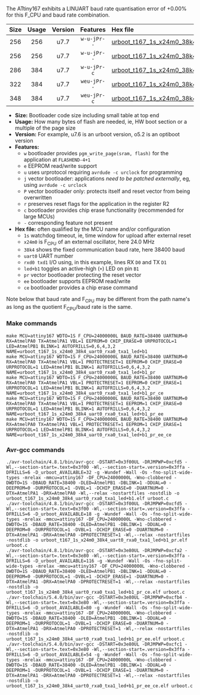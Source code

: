 The ATtiny167 exhibits a LINUART baud rate quantisation error of +0.00% for this F_CPU and baud rate combination.

|Size|Usage|Version|Features|Hex file|
|:-:|:-:|:-:|:-:|:--|
|256|256|u7.7|`w-u-jPr--`|[urboot_t167_1s_x24m0_38k4_uart0_rxa0_txa1_led+b1.hex](https://raw.githubusercontent.com/stefanrueger/urboot.hex/main/mcus/attiny167/watchdog_1_s/external_oscillator/24m000000_hz/++38k4_baud/uart0_rxa0_txa1/led+b1/urboot_t167_1s_x24m0_38k4_uart0_rxa0_txa1_led+b1.hex)|
|256|256|u7.7|`w-u-jPr--`|[urboot_t167_1s_x24m0_38k4_uart0_rxa0_txa1_led+b1_pr.hex](https://raw.githubusercontent.com/stefanrueger/urboot.hex/main/mcus/attiny167/watchdog_1_s/external_oscillator/24m000000_hz/++38k4_baud/uart0_rxa0_txa1/led+b1/urboot_t167_1s_x24m0_38k4_uart0_rxa0_txa1_led+b1_pr.hex)|
|286|384|u7.7|`w-u-jPr-c`|[urboot_t167_1s_x24m0_38k4_uart0_rxa0_txa1_led+b1_pr_ce.hex](https://raw.githubusercontent.com/stefanrueger/urboot.hex/main/mcus/attiny167/watchdog_1_s/external_oscillator/24m000000_hz/++38k4_baud/uart0_rxa0_txa1/led+b1/urboot_t167_1s_x24m0_38k4_uart0_rxa0_txa1_led+b1_pr_ce.hex)|
|322|384|u7.7|`weu-jPr--`|[urboot_t167_1s_x24m0_38k4_uart0_rxa0_txa1_led+b1_pr_ee.hex](https://raw.githubusercontent.com/stefanrueger/urboot.hex/main/mcus/attiny167/watchdog_1_s/external_oscillator/24m000000_hz/++38k4_baud/uart0_rxa0_txa1/led+b1/urboot_t167_1s_x24m0_38k4_uart0_rxa0_txa1_led+b1_pr_ee.hex)|
|348|384|u7.7|`weu-jPr-c`|[urboot_t167_1s_x24m0_38k4_uart0_rxa0_txa1_led+b1_pr_ee_ce.hex](https://raw.githubusercontent.com/stefanrueger/urboot.hex/main/mcus/attiny167/watchdog_1_s/external_oscillator/24m000000_hz/++38k4_baud/uart0_rxa0_txa1/led+b1/urboot_t167_1s_x24m0_38k4_uart0_rxa0_txa1_led+b1_pr_ee_ce.hex)|

- **Size:** Bootloader code size including small table at top end
- **Usage:** How many bytes of flash are needed, ie, HW boot section or a multiple of the page size
- **Version:** For example, u7.6 is an urboot version, o5.2 is an optiboot version
- **Features:**
  + `w` bootloader provides `pgm_write_page(sram, flash)` for the application at `FLASHEND-4+1`
  + `e` EEPROM read/write support
  + `u` uses urprotocol requiring `avrdude -c urclock` for programming
  + `j` vector bootloader: applications *need to be patched externally*, eg, using `avrdude -c urclock`
  + `P` vector bootloader only: protects itself and reset vector from being overwritten
  + `r` preserves reset flags for the application in the register R2
  + `c` bootloader provides chip erase functionality (recommended for large MCUs)
  + `-` corresponding feature not present
- **Hex file:** often qualified by the MCU name and/or configuration
  + `1s` watchdog timeout, ie, time window for upload after external reset
  + `x24m0` is F<sub>CPU</sub> of an external oscillator, here 24.0 MHz
  + `38k4` shows the fixed communication baud rate, here 38400 baud
  + `uart0` UART number
  + `rxd0 txd1` I/O using, in this example, lines RX `D0` and TX `D1`
  + `led+b1` toggles an active-high (`+`) LED on pin `B1`
  + `pr` vector bootloader protecting the reset vector
  + `ee` bootloader supports EEPROM read/write
  + `ce` bootloader provides a chip erase command


Note below that baud rate and F<sub>CPU</sub> may be different from the path name's as long as the quotient F<sub>CPU</sub>/baud rate is the same.

### Make commands
```
make MCU=attiny167 WDTO=1S F_CPU=24000000L BAUD_RATE=38400 UARTNUM=0 RX=AtmelPA0 TX=AtmelPA1 VBL=1 EEPROM=0 CHIP_ERASE=0 URPROTOCOL=1 LED=AtmelPB1 BLINK=1 AUTOFRILLS=0,6,4,3,2 NAME=urboot_t167_1s_x24m0_38k4_uart0_rxa0_txa1_led+b1
make MCU=attiny167 WDTO=1S F_CPU=24000000L BAUD_RATE=38400 UARTNUM=0 RX=AtmelPA0 TX=AtmelPA1 VBL=1 PROTECTRESET=1 EEPROM=0 CHIP_ERASE=0 URPROTOCOL=1 LED=AtmelPB1 BLINK=1 AUTOFRILLS=0,6,4,3,2 NAME=urboot_t167_1s_x24m0_38k4_uart0_rxa0_txa1_led+b1_pr
make MCU=attiny167 WDTO=1S F_CPU=24000000L BAUD_RATE=38400 UARTNUM=0 RX=AtmelPA0 TX=AtmelPA1 VBL=1 PROTECTRESET=1 EEPROM=0 CHIP_ERASE=1 URPROTOCOL=1 LED=AtmelPB1 BLINK=1 AUTOFRILLS=0,6,4,3,2 NAME=urboot_t167_1s_x24m0_38k4_uart0_rxa0_txa1_led+b1_pr_ce
make MCU=attiny167 WDTO=1S F_CPU=24000000L BAUD_RATE=38400 UARTNUM=0 RX=AtmelPA0 TX=AtmelPA1 VBL=1 PROTECTRESET=1 EEPROM=1 CHIP_ERASE=0 URPROTOCOL=1 LED=AtmelPB1 BLINK=1 AUTOFRILLS=0,6,4,3,2 NAME=urboot_t167_1s_x24m0_38k4_uart0_rxa0_txa1_led+b1_pr_ee
make MCU=attiny167 WDTO=1S F_CPU=24000000L BAUD_RATE=38400 UARTNUM=0 RX=AtmelPA0 TX=AtmelPA1 VBL=1 PROTECTRESET=1 EEPROM=1 CHIP_ERASE=1 URPROTOCOL=1 LED=AtmelPB1 BLINK=1 AUTOFRILLS=0,6,4,3,2 NAME=urboot_t167_1s_x24m0_38k4_uart0_rxa0_txa1_led+b1_pr_ee_ce
```

### Avr-gcc commands
```
./avr-toolchain/4.8.1/bin/avr-gcc -DSTART=0x3f00UL -DRJMPWP=0xcfd5 -Wl,--section-start=.text=0x3f00 -Wl,--section-start=.version=0x3ffa -DFRILLS=6 -D_urboot_AVAILABLE=32 -g -Wundef -Wall -Os -fno-split-wide-types -mrelax -mmcu=attiny167 -DF_CPU=24000000L -Wno-clobbered -DWDTO=1S -DBAUD_RATE=38400 -DLED=AtmelPB1 -DBLINK=1 -DDUAL=0 -DEEPROM=0 -DURPROTOCOL=1 -DVBL=1 -DCHIP_ERASE=0 -DUARTNUM=0 -DTX=AtmelPA1 -DRX=AtmelPA0 -Wl,--relax -nostartfiles -nostdlib -o urboot_t167_1s_x24m0_38k4_uart0_rxa0_txa1_led+b1.elf urboot.c
./avr-toolchain/4.8.1/bin/avr-gcc -DSTART=0x3f00UL -DRJMPWP=0xcfd5 -Wl,--section-start=.text=0x3f00 -Wl,--section-start=.version=0x3ffa -DFRILLS=6 -D_urboot_AVAILABLE=18 -g -Wundef -Wall -Os -fno-split-wide-types -mrelax -mmcu=attiny167 -DF_CPU=24000000L -Wno-clobbered -DWDTO=1S -DBAUD_RATE=38400 -DLED=AtmelPB1 -DBLINK=1 -DDUAL=0 -DEEPROM=0 -DURPROTOCOL=1 -DVBL=1 -DCHIP_ERASE=0 -DUARTNUM=0 -DTX=AtmelPA1 -DRX=AtmelPA0 -DPROTECTRESET=1 -Wl,--relax -nostartfiles -nostdlib -o urboot_t167_1s_x24m0_38k4_uart0_rxa0_txa1_led+b1_pr.elf urboot.c
./avr-toolchain/4.8.1/bin/avr-gcc -DSTART=0x3e80UL -DRJMPWP=0xcfa2 -Wl,--section-start=.text=0x3e80 -Wl,--section-start=.version=0x3ffa -DFRILLS=6 -D_urboot_AVAILABLE=116 -g -Wundef -Wall -Os -fno-split-wide-types -mrelax -mmcu=attiny167 -DF_CPU=24000000L -Wno-clobbered -DWDTO=1S -DBAUD_RATE=38400 -DLED=AtmelPB1 -DBLINK=1 -DDUAL=0 -DEEPROM=0 -DURPROTOCOL=1 -DVBL=1 -DCHIP_ERASE=1 -DUARTNUM=0 -DTX=AtmelPA1 -DRX=AtmelPA0 -DPROTECTRESET=1 -Wl,--relax -nostartfiles -nostdlib -o urboot_t167_1s_x24m0_38k4_uart0_rxa0_txa1_led+b1_pr_ce.elf urboot.c
./avr-toolchain/5.4.0/bin/avr-gcc -DSTART=0x3e80UL -DRJMPWP=0xcfb4 -Wl,--section-start=.text=0x3e80 -Wl,--section-start=.version=0x3ffa -DFRILLS=6 -D_urboot_AVAILABLE=80 -g -Wundef -Wall -Os -fno-split-wide-types -mrelax -mmcu=attiny167 -DF_CPU=24000000L -Wno-clobbered -DWDTO=1S -DBAUD_RATE=38400 -DLED=AtmelPB1 -DBLINK=1 -DDUAL=0 -DEEPROM=1 -DURPROTOCOL=1 -DVBL=1 -DCHIP_ERASE=0 -DUARTNUM=0 -DTX=AtmelPA1 -DRX=AtmelPA0 -DPROTECTRESET=1 -Wl,--relax -nostartfiles -nostdlib -o urboot_t167_1s_x24m0_38k4_uart0_rxa0_txa1_led+b1_pr_ee.elf urboot.c
./avr-toolchain/5.4.0/bin/avr-gcc -DSTART=0x3e80UL -DRJMPWP=0xcfc1 -Wl,--section-start=.text=0x3e80 -Wl,--section-start=.version=0x3ffa -DFRILLS=6 -D_urboot_AVAILABLE=54 -g -Wundef -Wall -Os -fno-split-wide-types -mrelax -mmcu=attiny167 -DF_CPU=24000000L -Wno-clobbered -DWDTO=1S -DBAUD_RATE=38400 -DLED=AtmelPB1 -DBLINK=1 -DDUAL=0 -DEEPROM=1 -DURPROTOCOL=1 -DVBL=1 -DCHIP_ERASE=1 -DUARTNUM=0 -DTX=AtmelPA1 -DRX=AtmelPA0 -DPROTECTRESET=1 -Wl,--relax -nostartfiles -nostdlib -o urboot_t167_1s_x24m0_38k4_uart0_rxa0_txa1_led+b1_pr_ee_ce.elf urboot.c
```

